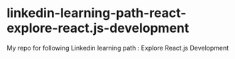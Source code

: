 # linkedin-learning-path-react-explore-react.js-development
My repo for following Linkedin learning path :  Explore React.js Development 
